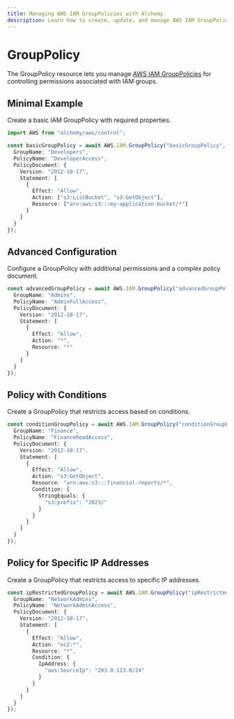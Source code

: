 ```yaml
---
title: Managing AWS IAM GroupPolicies with Alchemy
description: Learn how to create, update, and manage AWS IAM GroupPolicies using Alchemy Cloud Control.
---
```


# GroupPolicy

The GroupPolicy resource lets you manage [AWS IAM GroupPolicies](https://docs.aws.amazon.com/iam/latest/userguide/) for controlling permissions associated with IAM groups.

## Minimal Example

Create a basic IAM GroupPolicy with required properties.

```ts
import AWS from "alchemy/aws/control";

const basicGroupPolicy = await AWS.IAM.GroupPolicy("basicGroupPolicy", {
  GroupName: "Developers",
  PolicyName: "DeveloperAccess",
  PolicyDocument: {
    Version: "2012-10-17",
    Statement: [
      {
        Effect: "Allow",
        Action: ["s3:ListBucket", "s3:GetObject"],
        Resource: ["arn:aws:s3:::my-application-bucket/*"]
      }
    ]
  }
});
```

## Advanced Configuration

Configure a GroupPolicy with additional permissions and a complex policy document.

```ts
const advancedGroupPolicy = await AWS.IAM.GroupPolicy("advancedGroupPolicy", {
  GroupName: "Admins",
  PolicyName: "AdminFullAccess",
  PolicyDocument: {
    Version: "2012-10-17",
    Statement: [
      {
        Effect: "Allow",
        Action: "*",
        Resource: "*"
      }
    ]
  }
});
```

## Policy with Conditions

Create a GroupPolicy that restricts access based on conditions.

```ts
const conditionGroupPolicy = await AWS.IAM.GroupPolicy("conditionGroupPolicy", {
  GroupName: "Finance",
  PolicyName: "FinanceReadAccess",
  PolicyDocument: {
    Version: "2012-10-17",
    Statement: [
      {
        Effect: "Allow",
        Action: "s3:GetObject",
        Resource: "arn:aws:s3:::financial-reports/*",
        Condition: {
          StringEquals: {
            "s3:prefix": "2023/"
          }
        }
      }
    ]
  }
});
```

## Policy for Specific IP Addresses

Create a GroupPolicy that restricts access to specific IP addresses.

```ts
const ipRestrictedGroupPolicy = await AWS.IAM.GroupPolicy("ipRestrictedGroupPolicy", {
  GroupName: "NetworkAdmins",
  PolicyName: "NetworkAdminAccess",
  PolicyDocument: {
    Version: "2012-10-17",
    Statement: [
      {
        Effect: "Allow",
        Action: "ec2:*",
        Resource: "*",
        Condition: {
          IpAddress: {
            "aws:SourceIp": "203.0.113.0/24"
          }
        }
      }
    ]
  }
});
```